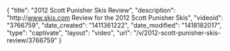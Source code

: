 {
    "title": "2012 Scott Punisher Skis Review",
    "description": "http:\/\/www.skis.com Review for the 2012 Scott Punisher Skis",
    "videoid": "3766759",
    "date_created": "1411361222",
    "date_modified": "1418182017",
    "type": "captivate",
    "layout": "video",
    "url": "\/v\/2012-scott-punisher-skis-review\/3766759"
}